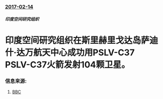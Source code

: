 ### [2017-02-14](/news/2017/02/14/index.md)

##### 印度空间研究组织
# 印度空间研究组织在斯里赫里戈达岛萨迪什·达万航天中心成功用PSLV-C37 PSLV-C37火箭发射104颗卫星。 




### 信息来源:

1. [BBC](http://www.bbc.com/news/world-asia-india-38977803)
